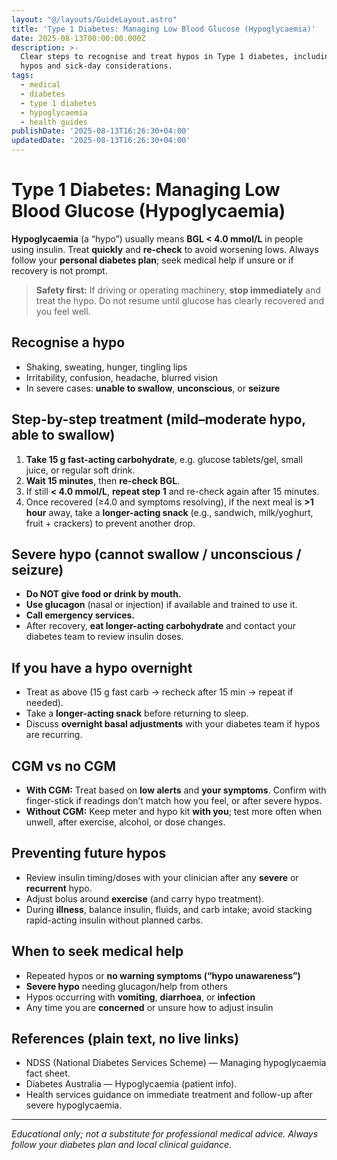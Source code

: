 ```yaml
---
layout: "@/layouts/GuideLayout.astro"
title: 'Type 1 Diabetes: Managing Low Blood Glucose (Hypoglycaemia)'
date: 2025-08-13T00:00:00.000Z
description: >-
  Clear steps to recognise and treat hypos in Type 1 diabetes, including severe
  hypos and sick-day considerations.
tags:
  - medical
  - diabetes
  - type 1 diabetes
  - hypoglycaemia
  - health guides
publishDate: '2025-08-13T16:26:30+04:00'
updatedDate: '2025-08-13T16:26:30+04:00'
---
```


# Type 1 Diabetes: Managing Low Blood Glucose (Hypoglycaemia)

**Hypoglycaemia** (a “hypo”) usually means **BGL < 4.0 mmol/L** in people using insulin. Treat **quickly** and **re-check** to avoid worsening lows. Always follow your **personal diabetes plan**; seek medical help if unsure or if recovery is not prompt.

> **Safety first:** If driving or operating machinery, **stop immediately** and treat the hypo. Do not resume until glucose has clearly recovered and you feel well.

## Recognise a hypo
- Shaking, sweating, hunger, tingling lips  
- Irritability, confusion, headache, blurred vision  
- In severe cases: **unable to swallow**, **unconscious**, or **seizure**

## Step-by-step treatment (mild–moderate hypo, able to swallow)
1) **Take 15 g fast-acting carbohydrate**, e.g. glucose tablets/gel, small juice, or regular soft drink.  
2) **Wait 15 minutes**, then **re-check BGL**.  
3) If still **< 4.0 mmol/L**, **repeat step 1** and re-check again after 15 minutes.  
4) Once recovered (≥4.0 and symptoms resolving), if the next meal is **>1 hour** away, take a **longer-acting snack** (e.g., sandwich, milk/yoghurt, fruit + crackers) to prevent another drop.

## Severe hypo (cannot swallow / unconscious / seizure)
- **Do NOT give food or drink by mouth.**  
- **Use glucagon** (nasal or injection) if available and trained to use it.  
- **Call emergency services.**  
- After recovery, **eat longer-acting carbohydrate** and contact your diabetes team to review insulin doses.

## If you have a hypo overnight
- Treat as above (15 g fast carb → recheck after 15 min → repeat if needed).  
- Take a **longer-acting snack** before returning to sleep.  
- Discuss **overnight basal adjustments** with your diabetes team if hypos are recurring.

## CGM vs no CGM
- **With CGM:** Treat based on **low alerts** and **your symptoms**. Confirm with finger-stick if readings don’t match how you feel, or after severe hypos.  
- **Without CGM:** Keep meter and hypo kit **with you**; test more often when unwell, after exercise, alcohol, or dose changes.

## Preventing future hypos
- Review insulin timing/doses with your clinician after any **severe** or **recurrent** hypo.  
- Adjust bolus around **exercise** (and carry hypo treatment).  
- During **illness**, balance insulin, fluids, and carb intake; avoid stacking rapid-acting insulin without planned carbs.

## When to seek medical help
- Repeated hypos or **no warning symptoms (“hypo unawareness”)**  
- **Severe hypo** needing glucagon/help from others  
- Hypos occurring with **vomiting**, **diarrhoea**, or **infection**  
- Any time you are **concerned** or unsure how to adjust insulin

## References (plain text, no live links)
- NDSS (National Diabetes Services Scheme) — Managing hypoglycaemia fact sheet.  
- Diabetes Australia — Hypoglycaemia (patient info).  
- Health services guidance on immediate treatment and follow-up after severe hypoglycaemia.

---
*Educational only; not a substitute for professional medical advice. Always follow your diabetes plan and local clinical guidance.*
